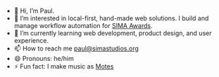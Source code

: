 - 👋 Hi, I’m Paul.
- 👀 I’m interested in local-first, hand-made web solutions. I build and manage workflow automation for [SIMA Awards](https://simaawards.org/).
- 🌱 I’m currently learning web development, product design, and user experience.
- 📫 How to reach me paul@simastudios.org
- 😄 Pronouns: he/him
- ⚡ Fun fact: I make music as [Motes](https://open.spotify.com/artist/5ogr2m6y2kEtgxcm0N1KkU?si=pqd57o-oTZWl_CR-M_kNZQ)

<!---
p-tl/p-tl is a ✨ special ✨ repository because its `README.md` (this file) appears on your GitHub profile.
You can click the Preview link to take a look at your changes.
--->
